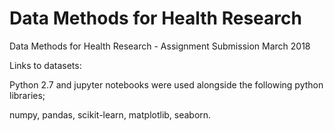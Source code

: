 # Data Methods for Health Research
Data Methods for Health Research - Assignment Submission March 2018

Links to datasets: 

Python 2.7 and jupyter notebooks were used alongside the following python libraries; 

numpy, pandas, scikit-learn, matplotlib, seaborn.
